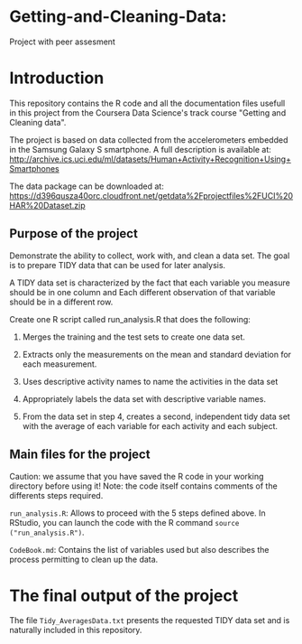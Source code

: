 # Getting-and-Cleaning-Data: 

Project with peer assesment

# Introduction 

This repository contains the R code and all the documentation files usefull in this project from the Coursera Data Science's track course "Getting and Cleaning data".

The project is based on data collected from the accelerometers embedded in the Samsung Galaxy S smartphone. A full description is available at: http://archive.ics.uci.edu/ml/datasets/Human+Activity+Recognition+Using+Smartphones

The data package can be downloaded at: https://d396qusza40orc.cloudfront.net/getdata%2Fprojectfiles%2FUCI%20HAR%20Dataset.zip

## Purpose of the project

Demonstrate the ability to collect, work with, and clean a data set. The goal is to prepare TIDY data that can be used for later analysis.

A TIDY data set is characterized by the fact that each variable you measure should be in one column and Each different observation of that variable should be in a different row.

Create one R script called run_analysis.R that does the following: 

1. Merges the training and the test sets to create one data set.

2. Extracts only the measurements on the mean and standard deviation for each measurement. 

3. Uses descriptive activity names to name the activities in the data set

4. Appropriately labels the data set with descriptive variable names. 

5. From the data set in step 4, creates a second, independent tidy data set with the average of each variable for each activity and each subject.

## Main files for the project

Caution: we assume that you have saved the R code in your working directory before using it!
Note: the code itself contains comments of the differents steps required.

`run_analysis.R`: Allows to proceed with the 5 steps defined above. In RStudio, you can launch the code with the R command `source ("run_analysis.R")`.

`CodeBook.md`: Contains the list of variables used but also describes the process permitting to clean up the data.

# The final output of the project

The file `Tidy_AveragesData.txt` presents the requested TIDY data set and is naturally included in this repository.

